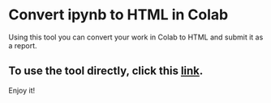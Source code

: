 # Convert ipynb to HTML in Colab
Using this tool you can convert your work in Colab to HTML and submit it as a report.

## To use the tool directly, click this [link](https://githubtocolab.com/Mostafa-MR/Convert_ipynb_to_HTML_in_Colab/blob/main/Convert_ipynb_to_HTML_in_Colab.ipynb&target=_blank).

Enjoy it!

